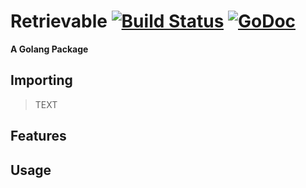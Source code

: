 # Retrievable [![Build Status](https://travis-ci.org/Esseh/retrievable.svg?branch=master)](https://travis-ci.org/Esseh/retrievable) [![GoDoc](https://godoc.org/github.com/Esseh/retrievable?status.svg)](https://godoc.org/github.com/Esseh/retrievable)

**A Golang Package**



## Importing

> TEXT

## Features

## Usage

